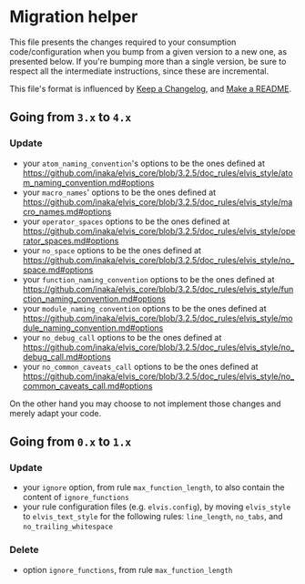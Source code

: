 # Migration helper

This file presents the changes required to your consumption code/configuration when you bump
from a given version to a new one, as presented below.
If you're bumping more than a single version, be sure to respect all the intermediate instructions,
since these are incremental.

This file's format is influenced by [Keep a Changelog](https://keepachangelog.com/en/1.0.0/), and
[Make a README](https://www.makeareadme.com/).

## Going from `3.x` to `4.x`

### Update

- your `atom_naming_convention`'s options to be the ones defined at
<https://github.com/inaka/elvis_core/blob/3.2.5/doc_rules/elvis_style/atom_naming_convention.md#options>
- your `macro_names`' options to be the ones defined at
<https://github.com/inaka/elvis_core/blob/3.2.5/doc_rules/elvis_style/macro_names.md#options>
- your `operator_spaces` options to be the ones defined at
<https://github.com/inaka/elvis_core/blob/3.2.5/doc_rules/elvis_style/operator_spaces.md#options>
- your `no_space` options to be the ones defined at
<https://github.com/inaka/elvis_core/blob/3.2.5/doc_rules/elvis_style/no_space.md#options>
- your `function_naming_convention` options to be the ones defined at
<https://github.com/inaka/elvis_core/blob/3.2.5/doc_rules/elvis_style/function_naming_convention.md#options>
- your `module_naming_convention` options to be the ones defined at
<https://github.com/inaka/elvis_core/blob/3.2.5/doc_rules/elvis_style/module_naming_convention.md#options>
- your `no_debug_call` options to be the ones defined at
<https://github.com/inaka/elvis_core/blob/3.2.5/doc_rules/elvis_style/no_debug_call.md#options>
- your `no_common_caveats_call` options to be the ones defined at
<https://github.com/inaka/elvis_core/blob/3.2.5/doc_rules/elvis_style/no_common_caveats_call.md#options>

On the other hand you may choose to not implement those changes and merely adapt your code.

## Going from `0.x` to `1.x`

### Update

- your `ignore` option, from rule `max_function_length`, to also contain the content of
`ignore_functions`
- your rule configuration files (e.g. `elvis.config`), by moving `elvis_style` to
`elvis_text_style` for the following rules: `line_length`, `no_tabs`, and `no_trailing_whitespace`

### Delete

- option `ignore_functions`, from rule `max_function_length`
